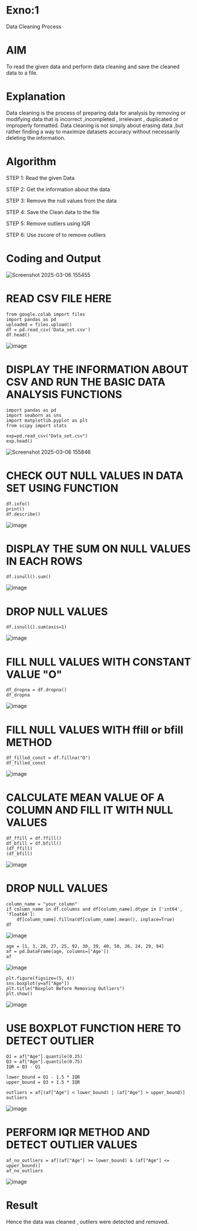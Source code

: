 # Exno:1
Data Cleaning Process

# AIM
To read the given data and perform data cleaning and save the cleaned data to a file.

# Explanation
Data cleaning is the process of preparing data for analysis by removing or modifying data that is incorrect ,incompleted , irrelevant , duplicated or improperly formatted. Data cleaning is not simply about erasing data ,but rather finding a way to maximize datasets accuracy without necessarily deleting the information.

# Algorithm
STEP 1: Read the given Data

STEP 2: Get the information about the data

STEP 3: Remove the null values from the data

STEP 4: Save the Clean data to the file

STEP 5: Remove outliers using IQR

STEP 6: Use zscore of to remove outliers

# Coding and Output

![Screenshot 2025-03-06 155455](https://github.com/user-attachments/assets/117d5c37-04bb-40d1-ac79-2e4d341bed03)

# READ CSV FILE HERE
```
from google.colab import files
import pandas as pd
uploaded = files.upload()
df = pd.read_csv('Data_set.csv')
df.head()
```
![image](https://github.com/user-attachments/assets/66d8d8d9-affc-4e6e-9709-67d95c72cdd6)


# DISPLAY THE INFORMATION ABOUT CSV AND RUN THE BASIC DATA ANALYSIS FUNCTIONS
```
import pandas as pd
import seaborn as sns
import matplotlib.pyplot as plt
from scipy import stats

exp=pd.read_csv("Data_set.csv")
exp.head()
```
![Screenshot 2025-03-06 155846](https://github.com/user-attachments/assets/6fed09d9-9cb3-4904-8b66-5fbd1958a250)



# CHECK OUT NULL VALUES IN DATA SET USING FUNCTION
```
df.info()
print()
df.describe()
```
![image](https://github.com/user-attachments/assets/b6b0903a-0945-4e45-9176-0361987acec3)


# DISPLAY THE SUM ON NULL VALUES IN EACH ROWS
```
df.isnull().sum()
```
![image](https://github.com/user-attachments/assets/69633293-a574-4ee1-a12d-35b01f4c4a0c)


# DROP NULL VALUES
```
df.isnull().sum(axis=1)
```
![image](https://github.com/user-attachments/assets/15e4d8f6-97ea-4aa7-bb95-53cbf50c68ca)

# FILL NULL VALUES WITH CONSTANT VALUE "O"
```
df_dropna = df.dropna()
df_dropna
```
![image](https://github.com/user-attachments/assets/827b1f15-b82b-4ac2-ac51-d26b900bf2a5)

# FILL NULL VALUES WITH ffill or bfill METHOD
```
df_filled_const = df.fillna("O")
df_filled_const
```
![image](https://github.com/user-attachments/assets/2a76d21e-8e52-41fb-93bf-f3c232552948)

# CALCULATE MEAN VALUE OF A COLUMN AND FILL IT WITH NULL VALUES
```
df_ffill = df.ffill()
df_bfill = df.bfill()
(df_ffill)
(df_bfill)
```
![image](https://github.com/user-attachments/assets/a8aa2575-332e-4188-9d91-f15cc9109857)

# DROP NULL VALUES
```
column_name = "your_column" 
if column_name in df.columns and df[column_name].dtype in ['int64', 'float64']:
    df[column_name].fillna(df[column_name].mean(), inplace=True)
df
```
![image](https://github.com/user-attachments/assets/ea91e288-65d1-4a54-a193-2895ad53326f)

 
```
age = [1, 3, 28, 27, 25, 92, 30, 39, 40, 50, 26, 24, 29, 94]
af = pd.DataFrame(age, columns=['Age'])
af
```
![image](https://github.com/user-attachments/assets/60dd6ec9-c492-4ae5-abc1-74fc5e59af51)


```
plt.figure(figsize=(5, 4))
sns.boxplot(y=af["Age"])
plt.title("Boxplot Before Removing Outliers")
plt.show()
```
![image](https://github.com/user-attachments/assets/3e057adb-708b-422b-b3e3-bddc3d06ebc6)

# USE BOXPLOT FUNCTION HERE TO DETECT OUTLIER
```
Q1 = af["Age"].quantile(0.25)
Q3 = af["Age"].quantile(0.75)
IQR = Q3 - Q1

lower_bound = Q1 - 1.5 * IQR
upper_bound = Q3 + 1.5 * IQR

outliers = af[(af["Age"] < lower_bound) | (af["Age"] > upper_bound)]
outliers
```
![image](https://github.com/user-attachments/assets/7f2d7d3b-9691-4422-a1b7-22fec0d96ce3)

# PERFORM IQR METHOD AND DETECT OUTLIER VALUES
```
af_no_outliers = af[(af["Age"] >= lower_bound) & (af["Age"] <= upper_bound)]
af_no_outliers
```
![image](https://github.com/user-attachments/assets/338dbe49-0c8e-4597-bfa9-6eb7c944cfa2)

# Result
Hence the data was cleaned , outliers were detected and removed.
